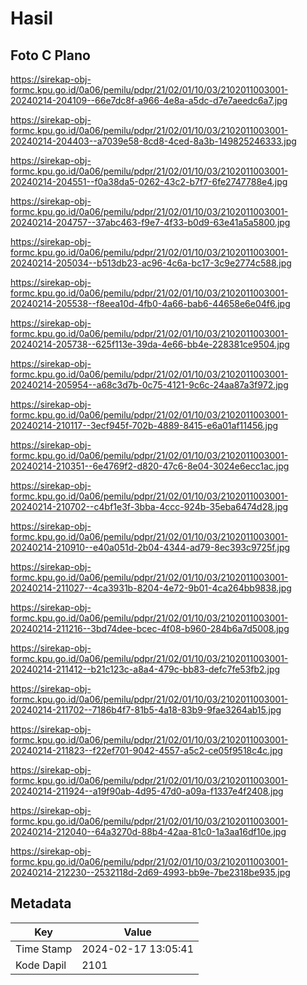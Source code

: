 # Hasil

## Foto C Plano

https://sirekap-obj-formc.kpu.go.id/0a06/pemilu/pdpr/21/02/01/10/03/2102011003001-20240214-204109--66e7dc8f-a966-4e8a-a5dc-d7e7aeedc6a7.jpg

https://sirekap-obj-formc.kpu.go.id/0a06/pemilu/pdpr/21/02/01/10/03/2102011003001-20240214-204403--a7039e58-8cd8-4ced-8a3b-149825246333.jpg

https://sirekap-obj-formc.kpu.go.id/0a06/pemilu/pdpr/21/02/01/10/03/2102011003001-20240214-204551--f0a38da5-0262-43c2-b7f7-6fe2747788e4.jpg

https://sirekap-obj-formc.kpu.go.id/0a06/pemilu/pdpr/21/02/01/10/03/2102011003001-20240214-204757--37abc463-f9e7-4f33-b0d9-63e41a5a5800.jpg

https://sirekap-obj-formc.kpu.go.id/0a06/pemilu/pdpr/21/02/01/10/03/2102011003001-20240214-205034--b513db23-ac96-4c6a-bc17-3c9e2774c588.jpg

https://sirekap-obj-formc.kpu.go.id/0a06/pemilu/pdpr/21/02/01/10/03/2102011003001-20240214-205538--f8eea10d-4fb0-4a66-bab6-44658e6e04f6.jpg

https://sirekap-obj-formc.kpu.go.id/0a06/pemilu/pdpr/21/02/01/10/03/2102011003001-20240214-205738--625f113e-39da-4e66-bb4e-228381ce9504.jpg

https://sirekap-obj-formc.kpu.go.id/0a06/pemilu/pdpr/21/02/01/10/03/2102011003001-20240214-205954--a68c3d7b-0c75-4121-9c6c-24aa87a3f972.jpg

https://sirekap-obj-formc.kpu.go.id/0a06/pemilu/pdpr/21/02/01/10/03/2102011003001-20240214-210117--3ecf945f-702b-4889-8415-e6a01af11456.jpg

https://sirekap-obj-formc.kpu.go.id/0a06/pemilu/pdpr/21/02/01/10/03/2102011003001-20240214-210351--6e4769f2-d820-47c6-8e04-3024e6ecc1ac.jpg

https://sirekap-obj-formc.kpu.go.id/0a06/pemilu/pdpr/21/02/01/10/03/2102011003001-20240214-210702--c4bf1e3f-3bba-4ccc-924b-35eba6474d28.jpg

https://sirekap-obj-formc.kpu.go.id/0a06/pemilu/pdpr/21/02/01/10/03/2102011003001-20240214-210910--e40a051d-2b04-4344-ad79-8ec393c9725f.jpg

https://sirekap-obj-formc.kpu.go.id/0a06/pemilu/pdpr/21/02/01/10/03/2102011003001-20240214-211027--4ca3931b-8204-4e72-9b01-4ca264bb9838.jpg

https://sirekap-obj-formc.kpu.go.id/0a06/pemilu/pdpr/21/02/01/10/03/2102011003001-20240214-211216--3bd74dee-bcec-4f08-b960-284b6a7d5008.jpg

https://sirekap-obj-formc.kpu.go.id/0a06/pemilu/pdpr/21/02/01/10/03/2102011003001-20240214-211412--b21c123c-a8a4-479c-bb83-defc7fe53fb2.jpg

https://sirekap-obj-formc.kpu.go.id/0a06/pemilu/pdpr/21/02/01/10/03/2102011003001-20240214-211702--7186b4f7-81b5-4a18-83b9-9fae3264ab15.jpg

https://sirekap-obj-formc.kpu.go.id/0a06/pemilu/pdpr/21/02/01/10/03/2102011003001-20240214-211823--f22ef701-9042-4557-a5c2-ce05f9518c4c.jpg

https://sirekap-obj-formc.kpu.go.id/0a06/pemilu/pdpr/21/02/01/10/03/2102011003001-20240214-211924--a19f90ab-4d95-47d0-a09a-f1337e4f2408.jpg

https://sirekap-obj-formc.kpu.go.id/0a06/pemilu/pdpr/21/02/01/10/03/2102011003001-20240214-212040--64a3270d-88b4-42aa-81c0-1a3aa16df10e.jpg

https://sirekap-obj-formc.kpu.go.id/0a06/pemilu/pdpr/21/02/01/10/03/2102011003001-20240214-212230--2532118d-2d69-4993-bb9e-7be2318be935.jpg


## Metadata

| Key        | Value               |
| ---------- | ------------------- |
| Time Stamp | 2024-02-17 13:05:41 |
| Kode Dapil | 2101                |



